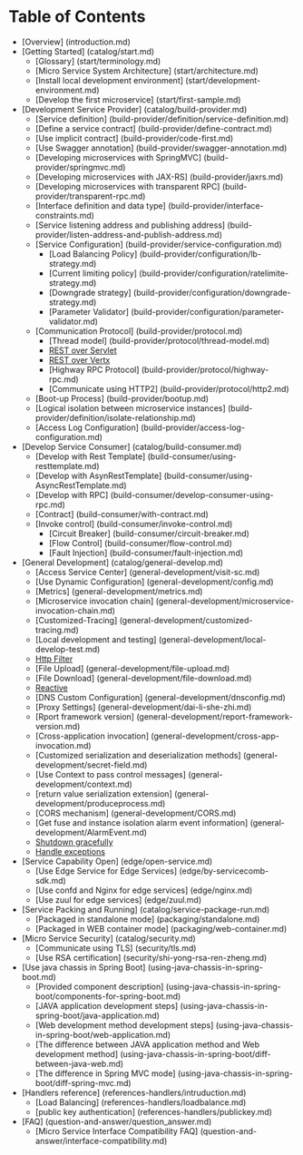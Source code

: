 # Table of Contents

* [Overview] (introduction.md)
* [Getting Started] (catalog/start.md)
  * [Glossary] (start/terminology.md)
  * [Micro Service System Architecture] (start/architecture.md)
  * [Install local development environment] (start/development-environment.md)
  * [Develop the first microservice] (start/first-sample.md)
* [Development Service Provider] (catalog/build-provider.md)
  * [Service definition] (build-provider/definition/service-definition.md)
  * [Define a service contract] (build-provider/define-contract.md)
  * [Use implicit contract] (build-provider/code-first.md)
  * [Use Swagger annotation] (build-provider/swagger-annotation.md)
  * [Developing microservices with SpringMVC] (build-provider/springmvc.md)
  * [Developing microservices with JAX-RS] (build-provider/jaxrs.md)
  * [Developing microservices with transparent RPC] (build-provider/transparent-rpc.md)
  * [Interface definition and data type] (build-provider/interface-constraints.md)
  * [Service listening address and publishing address] (build-provider/listen-address-and-publish-address.md)
  * [Service Configuration] (build-provider/service-configuration.md)
    * [Load Balancing Policy] (build-provider/configuration/lb-strategy.md)
    * [Current limiting policy] (build-provider/configuration/ratelimite-strategy.md)
    * [Downgrade strategy] (build-provider/configuration/downgrade-strategy.md)
    * [Parameter Validator] (build-provider/configuration/parameter-validator.md)
  * [Communication Protocol] (build-provider/protocol.md)
    * [Thread model] (build-provider/protocol/thread-model.md)
    * [REST over Servlet](build-provider/protocol/rest-over-servlet.md)
    * [REST over Vertx](build-provider/protocol/rest-over-vertx.md)
    * [Highway RPC Protocol] (build-provider/protocol/highway-rpc.md)
    * [Communicate using HTTP2] (build-provider/protocol/http2.md)
  * [Boot-up Process] (build-provider/bootup.md)
  * [Logical isolation between microservice instances] (build-provider/definition/isolate-relationship.md)
  * [Access Log Configuration] (build-provider/access-log-configuration.md)
* [Develop Service Consumer] (catalog/build-consumer.md)
  * [Develop with Rest Template] (build-consumer/using-resttemplate.md)
  * [Develop with AsynRestTemplate] (build-consumer/using-AsyncRestTemplate.md)
  * [Develop with RPC] (build-consumer/develop-consumer-using-rpc.md)
  * [Contract] (build-consumer/with-contract.md)
  * [Invoke control] (build-consumer/invoke-control.md)
    * [Circuit Breaker] (build-consumer/circuit-breaker.md)
    * [Flow Control] (build-consumer/flow-control.md)
    * [Fault Injection] (build-consumer/fault-injection.md)
* [General Development] (catalog/general-develop.md)
  * [Access Service Center] (general-development/visit-sc.md)
  * [Use Dynamic Configuration] (general-development/config.md)
  * [Metrics] (general-development/metrics.md)
  * [Microservice invocation chain] (general-development/microservice-invocation-chain.md)
  * [Customized-Tracing] (general-development/customized-tracing.md)
  * [Local development and testing] (general-development/local-develop-test.md)
  * [Http Filter](general-development/http-filter.md)
  * [File Upload] (general-development/file-upload.md)
  * [File Download] (general-development/file-download.md)
  * [Reactive](general-development/reactive.md)
  * [DNS Custom Configuration] (general-development/dnsconfig.md)
  * [Proxy Settings] (general-development/dai-li-she-zhi.md)
  * [Rport framework version] (general-development/report-framework-version.md)
  * [Cross-application invocation] (general-development/cross-app-invocation.md)
  * [Customized serialization and deserialization methods] (general-development/secret-field.md)
  * [Use Context to pass control messages] (general-development/context.md)
  * [return value serialization extension] (general-development/produceprocess.md)
  * [CORS mechanism] (general-development/CORS.md)
  * [Get fuse and instance isolation alarm event information] (general-development/AlarmEvent.md)
  * [Shutdown gracefully](general-development/shutdown.md)
  * [Handle exceptions](general-development/error-handling.md)
* [Service Capability Open] (edge/open-service.md)
  * [Use Edge Service for Edge Services] (edge/by-servicecomb-sdk.md)
  * [Use confd and Nginx for edge services] (edge/nginx.md)
  * [Use zuul for edge services] (edge/zuul.md)
* [Service Packing and Running] (catalog/service-package-run.md)
  * [Packaged in standalone mode] (packaging/standalone.md)
  * [Packaged in WEB container mode] (packaging/web-container.md)
* [Micro Service Security] (catalog/security.md)
  * [Communicate using TLS] (security/tls.md)
  * [Use RSA certification] (security/shi-yong-rsa-ren-zheng.md)
* [Use java chassis in Spring Boot] (using-java-chassis-in-spring-boot.md)
  * [Provided component description] (using-java-chassis-in-spring-boot/components-for-spring-boot.md)
  * [JAVA application development steps] (using-java-chassis-in-spring-boot/java-application.md)
  * [Web development method development steps] (using-java-chassis-in-spring-boot/web-application.md)
  * [The difference between JAVA application method and Web development method] (using-java-chassis-in-spring-boot/diff-between-java-web.md)
  * [The difference in Spring MVC mode] (using-java-chassis-in-spring-boot/diff-spring-mvc.md)
* [Handlers reference] (references-handlers/intruduction.md)
  * [Load Balancing] (references-handlers/loadbalance.md)
  * [public key authentication] (references-handlers/publickey.md)
* [FAQ] (question-and-answer/question_answer.md)
  * [Micro Service Interface Compatibility FAQ] (question-and-answer/interface-compatibility.md)
